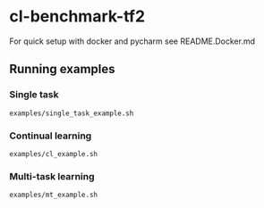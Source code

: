 # cl-benchmark-tf2

For quick setup with docker and pycharm see README.Docker.md

## Running examples

### Single task

`examples/single_task_example.sh`

### Continual learning

`examples/cl_example.sh`

### Multi-task learning

`examples/mt_example.sh`
